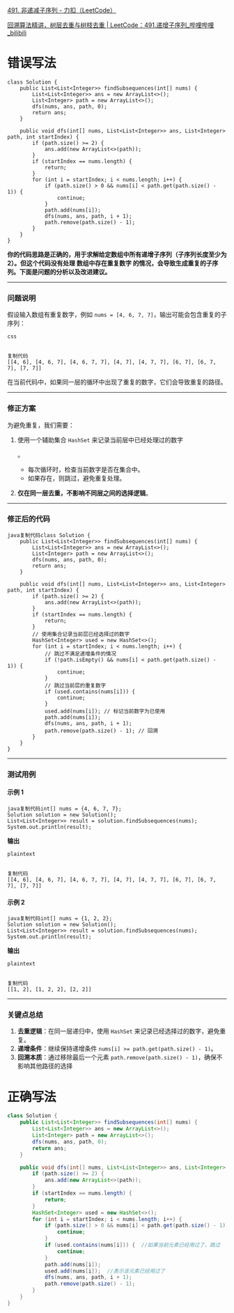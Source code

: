 [491. 非递减子序列 - 力扣（LeetCode）](https://leetcode.cn/problems/non-decreasing-subsequences/description/)





[回溯算法精讲，树层去重与树枝去重 | LeetCode：491.递增子序列_哔哩哔哩_bilibili](https://www.bilibili.com/video/BV1EG4y1h78v/?vd_source=96c1635797a0d7626fb60e973a29da38)

# 错误写法

```
class Solution {
    public List<List<Integer>> findSubsequences(int[] nums) {
        List<List<Integer>> ans = new ArrayList<>();
        List<Integer> path = new ArrayList<>();
        dfs(nums, ans, path, 0);
        return ans;
    }

    public void dfs(int[] nums, List<List<Integer>> ans, List<Integer> path, int startIndex) {
        if (path.size() >= 2) {
            ans.add(new ArrayList<>(path));
        }
        if (startIndex == nums.length) {
            return;
        }
        for (int i = startIndex; i < nums.length; i++) {
            if (path.size() > 0 && nums[i] < path.get(path.size() - 1)) {
                continue;
            }
            path.add(nums[i]);
            dfs(nums, ans, path, i + 1);
            path.remove(path.size() - 1);
        }
    }
}
```

**你的代码思路是正确的，用于求解给定数组中所有递增子序列（子序列长度至少为2）。但这个代码没有处理 数组中存在重复数字 的情况，会导致生成重复的子序列。下面是问题的分析以及改进建议。**

------

### **问题说明**

假设输入数组有重复数字，例如 `nums = [4, 6, 7, 7]`，输出可能会包含重复的子序列：

```
css


复制代码
[[4, 6], [4, 6, 7], [4, 6, 7, 7], [4, 7], [4, 7, 7], [6, 7], [6, 7, 7], [7, 7]]
```

在当前代码中，如果同一层的循环中出现了重复的数字，它们会导致重复的路径。

------

### **修正方案**

为避免重复，我们需要：

1. 使用一个辅助集合 `HashSet` 来记录当前层中已经处理过的数字

   。

   - 每次循环时，检查当前数字是否在集合中。
   - 如果存在，则跳过，避免重复处理。

2. **仅在同一层去重，不影响不同层之间的选择逻辑**。

------

### **修正后的代码**

```
java复制代码class Solution {
    public List<List<Integer>> findSubsequences(int[] nums) {
        List<List<Integer>> ans = new ArrayList<>();
        List<Integer> path = new ArrayList<>();
        dfs(nums, ans, path, 0);
        return ans;
    }

    public void dfs(int[] nums, List<List<Integer>> ans, List<Integer> path, int startIndex) {
        if (path.size() >= 2) {
            ans.add(new ArrayList<>(path));
        }
        if (startIndex == nums.length) {
            return;
        }
        // 使用集合记录当前层已经选择过的数字
        HashSet<Integer> used = new HashSet<>();
        for (int i = startIndex; i < nums.length; i++) {
            // 跳过不满足递增条件的情况
            if (!path.isEmpty() && nums[i] < path.get(path.size() - 1)) {
                continue;
            }
            // 跳过当前层的重复数字
            if (used.contains(nums[i])) {
                continue;
            }
            used.add(nums[i]); // 标记当前数字为已使用
            path.add(nums[i]);
            dfs(nums, ans, path, i + 1);
            path.remove(path.size() - 1); // 回溯
        }
    }
}
```

------

### **测试用例**

#### 示例 1

```
java复制代码int[] nums = {4, 6, 7, 7};
Solution solution = new Solution();
List<List<Integer>> result = solution.findSubsequences(nums);
System.out.println(result);
```

**输出**

```
plaintext


复制代码
[[4, 6], [4, 6, 7], [4, 6, 7, 7], [4, 7], [4, 7, 7], [6, 7], [6, 7, 7], [7, 7]]
```

#### 示例 2

```
java复制代码int[] nums = {1, 2, 2};
Solution solution = new Solution();
List<List<Integer>> result = solution.findSubsequences(nums);
System.out.println(result);
```

**输出**

```
plaintext


复制代码
[[1, 2], [1, 2, 2], [2, 2]]
```

------

### **关键点总结**

1. **去重逻辑**：在同一层递归中，使用 `HashSet` 来记录已经选择过的数字，避免重复。
2. **递增条件**：继续保持递增条件 `nums[i] >= path.get(path.size() - 1)`。
3. **回溯本质**：通过移除最后一个元素 `path.remove(path.size() - 1)`，确保不影响其他路径的选择





# 正确写法

```java
class Solution {
    public List<List<Integer>> findSubsequences(int[] nums) {
        List<List<Integer>> ans = new ArrayList<>();
        List<Integer> path = new ArrayList<>();
        dfs(nums, ans, path, 0);
        return ans;
    }

    public void dfs(int[] nums, List<List<Integer>> ans, List<Integer> path, int startIndex) {
        if (path.size() >= 2) {
            ans.add(new ArrayList<>(path));
        }
        if (startIndex == nums.length) {
            return;
        }
        HashSet<Integer> used = new HashSet<>();
        for (int i = startIndex; i < nums.length; i++) {
            if (path.size() > 0 && nums[i] < path.get(path.size() - 1)) { //当前元素如果小于path中最后一个元素，说明不能组成递增序列，跳过
                continue;
            }
            if (used.contains(nums[i])) {  //如果当前元素已经用过了，跳过
                continue;
            }
            path.add(nums[i]);
            used.add(nums[i]);  //表示该元素已经用过了
            dfs(nums, ans, path, i + 1);
            path.remove(path.size() - 1);
        }
    }
}
```